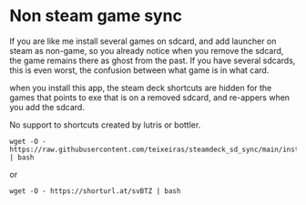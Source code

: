 # Non steam game sync

If you are like me install several games on sdcard, and add launcher on steam as non-game, so you already notice when you remove the sdcard, the game remains there as ghost from the past. If you have several sdcards, this is even worst, the confusion between what game is in what card.

when you install this app, the steam deck shortcuts are hidden for the games that points to exe that is on a removed sdcard, and re-appers when you add the sdcard. 

No support to shortcuts created by lutris or bottler. 

```
wget -O - https://raw.githubusercontent.com/teixeiras/steamdeck_sd_sync/main/install.sh | bash
```
or 
```
wget -O - https://shorturl.at/svBTZ | bash
```
